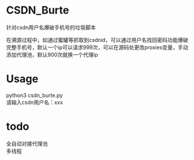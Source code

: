# CSDN_Burte
针对csdn用户名爆破手机号的垃圾脚本

在溯源过程中，如通过蜜罐等抓取到csdnid，可以通过用户名找回密码功能爆破完整手机号，默认一个ip可以请求999次，可以在源码处更改proxies变量，手动添加代理池，默认900次就换一个代理ip


# Usage
python3 csdn_burte.py
<br>请输入csdn用户名：xxx

# todo
全自动对接代理池
<br>多线程
